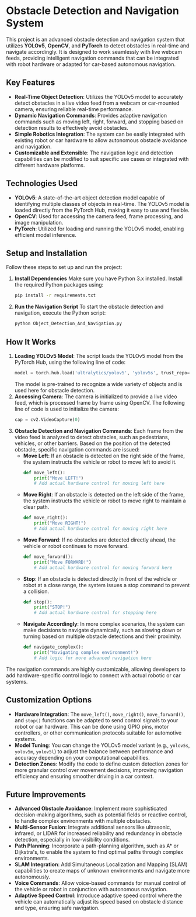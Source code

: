 # Obstacle Detection and Navigation System

This project is an advanced obstacle detection and navigation system that utilizes **YOLOv5**, **OpenCV**, and **PyTorch** to detect obstacles in real-time and navigate accordingly. It is designed to work seamlessly with live webcam feeds, providing intelligent navigation commands that can be integrated with robot hardware or adapted for car-based autonomous navigation.

## Key Features

- **Real-Time Object Detection**: Utilizes the YOLOv5 model to accurately detect obstacles in a live video feed from a webcam or car-mounted camera, ensuring reliable real-time performance.
- **Dynamic Navigation Commands**: Provides adaptive navigation commands such as moving left, right, forward, and stopping based on detection results to effectively avoid obstacles.
- **Simple Robotics Integration**: The system can be easily integrated with existing robot or car hardware to allow autonomous obstacle avoidance and navigation.
- **Customizable and Extensible**: The navigation logic and detection capabilities can be modified to suit specific use cases or integrated with different hardware platforms.

## Technologies Used

- **YOLOv5**: A state-of-the-art object detection model capable of identifying multiple classes of objects in real-time. The YOLOv5 model is loaded directly from the PyTorch Hub, making it easy to use and flexible.
- **OpenCV**: Used for accessing the camera feed, frame processing, and image manipulation.
- **PyTorch**: Utilized for loading and running the YOLOv5 model, enabling efficient model inference.

## Setup and Installation

Follow these steps to set up and run the project:

1. **Install Dependencies** Make sure you have Python 3.x installed. Install the required Python packages using:

   ```sh
   pip install -r requirements.txt
   ```

2. **Run the Navigation Script** To start the obstacle detection and navigation, execute the Python script:

   ```sh
   python Object_Detection_And_Navigation.py
   ```

## How It Works

1. **Loading YOLOv5 Model**: The script loads the YOLOv5 model from the PyTorch Hub, using the following line of code:
   ```python
   model = torch.hub.load('ultralytics/yolov5', 'yolov5s', trust_repo=True)
   ```
   The model is pre-trained to recognize a wide variety of objects and is used here for obstacle detection.
2. **Accessing Camera**: The camera is initialized to provide a live video feed, which is processed frame by frame using OpenCV. The following line of code is used to initialize the camera:
   ```python
   cap = cv2.VideoCapture(0)
   ```
3. **Obstacle Detection and Navigation Commands**: Each frame from the video feed is analyzed to detect obstacles, such as pedestrians, vehicles, or other barriers. Based on the position of the detected obstacle, specific navigation commands are issued:
   - **Move Left**: If an obstacle is detected on the right side of the frame, the system instructs the vehicle or robot to move left to avoid it.
     ```python
     def move_left():
         print("Move LEFT!")
         # Add actual hardware control for moving left here
     ```
   - **Move Right**: If an obstacle is detected on the left side of the frame, the system instructs the vehicle or robot to move right to maintain a clear path.
     ```python
     def move_right():
         print("Move RIGHT!")
         # Add actual hardware control for moving right here
     ```
   - **Move Forward**: If no obstacles are detected directly ahead, the vehicle or robot continues to move forward.
     ```python
     def move_forward():
         print("Move FORWARD!")
         # Add actual hardware control for moving forward here
     ```
   - **Stop**: If an obstacle is detected directly in front of the vehicle or robot at a close range, the system issues a stop command to prevent a collision.
     ```python
     def stop():
         print("STOP!")
         # Add actual hardware control for stopping here
     ```
   - **Navigate Accordingly**: In more complex scenarios, the system can make decisions to navigate dynamically, such as slowing down or turning based on multiple obstacle detections and their proximity.
     ```python
     def navigate_complex():
         print("Navigating complex environment!")
         # Add logic for more advanced navigation here
     ```

The navigation commands are highly customizable, allowing developers to add hardware-specific control logic to connect with actual robotic or car systems.

## Customization Options

- **Hardware Integration**: The `move_left()`, `move_right()`, `move_forward()`, and `stop()` functions can be adapted to send control signals to your robot or car hardware. This can be done using GPIO pins, motor controllers, or other communication protocols suitable for automotive systems.
- **Model Tuning**: You can change the YOLOv5 model variant (e.g., `yolov5s`, `yolov5m`, `yolov5l`) to adjust the balance between performance and accuracy depending on your computational capabilities.
- **Detection Zones**: Modify the code to define custom detection zones for more granular control over movement decisions, improving navigation efficiency and ensuring smoother driving in a car context.

## Future Improvements

- **Advanced Obstacle Avoidance**: Implement more sophisticated decision-making algorithms, such as potential fields or reactive control, to handle complex environments with multiple obstacles.
- **Multi-Sensor Fusion**: Integrate additional sensors like ultrasonic, infrared, or LIDAR for increased reliability and redundancy in obstacle detection, especially in low-visibility conditions.
- **Path Planning**: Incorporate a path-planning algorithm, such as A\* or Dijkstra's, to enable the system to find optimal paths through complex environments.
- **SLAM Integration**: Add Simultaneous Localization and Mapping (SLAM) capabilities to create maps of unknown environments and navigate more autonomously.
- **Voice Commands**: Allow voice-based commands for manual control of the vehicle or robot in conjunction with autonomous navigation.
- **Adaptive Speed Control**: Introduce adaptive speed control where the vehicle can automatically adjust its speed based on obstacle distance and type, ensuring safe navigation.
